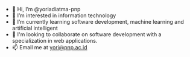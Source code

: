 - 👋 Hi, I’m @yoriadiatma-pnp
- 👀 I’m interested in information technology
- 🌱 I’m currently learning software development, machine learning and artificial intelligent
- 💞️ I'm looking to collaborate on software development with a specialization in web applications.
- 📫 Email me at yori@pnp.ac.id

<!---
yoriadiatma-pnp/yoriadiatma-pnp is a ✨ special ✨ repository because its `README.md` (this file) appears on your GitHub profile.
You can click the Preview link to take a look at your changes.
--->
